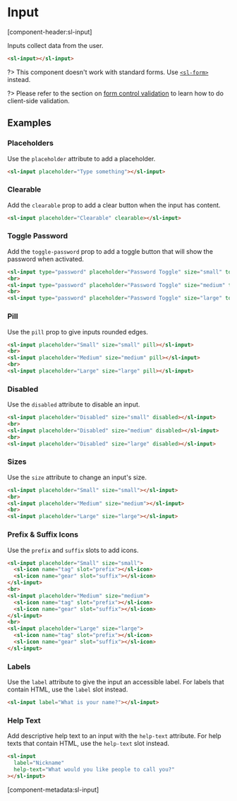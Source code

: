 # Input

[component-header:sl-input]

Inputs collect data from the user.

```html preview
<sl-input></sl-input>
```

?> This component doesn't work with standard forms. Use [`<sl-form>`](/components/form.md) instead.

?> Please refer to the section on [form control validation](/components/form?id=form-control-validation) to learn how to do client-side validation.

## Examples

### Placeholders

Use the `placeholder` attribute to add a placeholder.

```html preview
<sl-input placeholder="Type something"></sl-input>
```

### Clearable

Add the `clearable` prop to add a clear button when the input has content.

```html preview
<sl-input placeholder="Clearable" clearable></sl-input>
```

### Toggle Password

Add the `toggle-password` prop to add a toggle button that will show the password when activated.

```html preview
<sl-input type="password" placeholder="Password Toggle" size="small" toggle-password></sl-input>
<br>
<sl-input type="password" placeholder="Password Toggle" size="medium" toggle-password></sl-input>
<br>
<sl-input type="password" placeholder="Password Toggle" size="large" toggle-password></sl-input>
```

### Pill

Use the `pill` prop to give inputs rounded edges.

```html preview
<sl-input placeholder="Small" size="small" pill></sl-input>
<br>
<sl-input placeholder="Medium" size="medium" pill></sl-input>
<br>
<sl-input placeholder="Large" size="large" pill></sl-input>
```

### Disabled

Use the `disabled` attribute to disable an input.

```html preview
<sl-input placeholder="Disabled" size="small" disabled></sl-input>
<br>
<sl-input placeholder="Disabled" size="medium" disabled></sl-input>
<br>
<sl-input placeholder="Disabled" size="large" disabled></sl-input>
```

### Sizes

Use the `size` attribute to change an input's size.

```html preview
<sl-input placeholder="Small" size="small"></sl-input>
<br>
<sl-input placeholder="Medium" size="medium"></sl-input>
<br>
<sl-input placeholder="Large" size="large"></sl-input>
```

### Prefix & Suffix Icons

Use the `prefix` and `suffix` slots to add icons.

```html preview
<sl-input placeholder="Small" size="small">
  <sl-icon name="tag" slot="prefix"></sl-icon>
  <sl-icon name="gear" slot="suffix"></sl-icon>
</sl-input>
<br>
<sl-input placeholder="Medium" size="medium">
  <sl-icon name="tag" slot="prefix"></sl-icon>
  <sl-icon name="gear" slot="suffix"></sl-icon>
</sl-input>
<br>
<sl-input placeholder="Large" size="large">
  <sl-icon name="tag" slot="prefix"></sl-icon>
  <sl-icon name="gear" slot="suffix"></sl-icon>
</sl-input>
```

### Labels

Use the `label` attribute to give the input an accessible label. For labels that contain HTML, use the `label` slot instead.

```html preview
<sl-input label="What is your name?"></sl-input>
```

### Help Text

Add descriptive help text to an input with the `help-text` attribute. For help texts that contain HTML, use the `help-text` slot instead.

```html preview
<sl-input 
  label="Nickname" 
  help-text="What would you like people to call you?"
></sl-input>
```

[component-metadata:sl-input]
